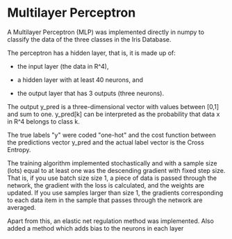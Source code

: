 # Multilayer Perceptron

A Multilayer Perceptron (MLP) was implemented directly in numpy to classify the data of the three classes in the Iris Database.

The perceptron has a hidden layer, that is, it is made up of:

* the input layer (the data in R^4),

* a hidden layer with at least 40 neurons, and

* the output layer that has 3 outputs (three neurons).


The output y_pred is a three-dimensional vector with values between [0,1] and sum to one. y_pred[k] can be interpreted as the probability that data x in R^4 belongs to class k.

The true labels "y" were coded "one-hot" and the cost function between the predictions vector y_pred and the actual label vector is the Cross Entropy.

The training algorithm implemented stochastically and with a sample size (lots) equal to at least one was the descending gradient with fixed step size. That is, if you use batch size size 1, a piece of data is passed through the network, the gradient with the loss is calculated, and the weights are updated. If you use samples larger than size 1, the gradients corresponding to each data item in the sample that passes through the network are averaged.

Apart from this, an elastic net regulation method was implemented. Also added a method which adds bias to the neurons in each layer
